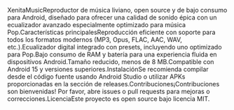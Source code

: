 XenitaMusicReproductor de música liviano, open source y de bajo consumo para Android, diseñado para ofrecer una calidad de sonido épica con un ecualizador avanzado especialmente optimizado para música Pop.Características principalesReproducción eficiente con soporte para todos los formatos modernos (MP3, Opus, FLAC, AAC, WAV, etc.).Ecualizador digital integrado con presets, incluyendo uno optimizado para Pop.Bajo consumo de RAM y batería para una experiencia fluida en dispositivos Android.Tamaño reducido, menos de 8 MB.Compatible con Android 15 y versiones superiores.InstalaciónSe recomienda compilar desde el código fuente usando Android Studio o utilizar APKs proporcionadas en la sección de releases.Contribuciones¡Contribuciones son bienvenidas! Por favor, abre issues o pull requests para mejoras o correcciones.LicenciaEste proyecto es open source bajo licencia MIT.
